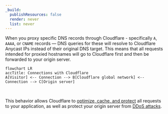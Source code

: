 ```yaml
---
_build:
  publishResources: false
  render: never
  list: never
---
```


When you proxy specific DNS records through Cloudflare - specifically `A`, `AAAA`, or `CNAME` records  — DNS queries for these will resolve to Cloudflare Anycast IPs instead of their original DNS target. This means that all requests intended for proxied hostnames will go to Cloudflare first and then be forwarded to your origin server.

```mermaid
flowchart LR
accTitle: Connections with Cloudflare
A[Visitor] <-- Connection --> B[Cloudflare global network] <-- Connection --> C[Origin server]
```
<br/>

This behavior allows Cloudflare to [optimize, cache, and protect](/fundamentals/get-started/concepts/how-cloudflare-works/) all requests to your application, as well as protect your origin server from [DDoS attacks](https://www.cloudflare.com/learning/ddos/what-is-a-ddos-attack/).
